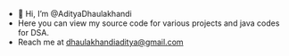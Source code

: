 - 👋 Hi, I’m @AdityaDhaulakhandi
-  Here you can view my source code for various projects and java codes for DSA.
- Reach me at dhaulakhandiaditya@gmail.com
<!---
AdityaDhaulakhandi/AdityaDhaulakhandi is a ✨ special ✨ repository because its `README.md` (this file) appears on your GitHub profile.
You can click the Preview link to take a look at your changes.
--->

